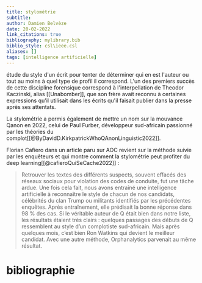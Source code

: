 ```yaml
---
title: stylométrie
subtitle:
author: Damien Belvèze
date: 20-02-2022
link_citations: true
bibliography: mylibrary.bib
biblio_style: csl\ieee.csl
aliases: []
tags: [intelligence artificielle]
---
```


étude du style d'un écrit pour tenter de déterminer qui  en est l'auteur ou tout au moins à quel type de profil il correspond. 
L'un des premiers succès de cette discipline forensique correspond à l'interpellation de Theodor Kaczinski, alias [[Unabomber]], que son frère avait reconnu à certaines expressions qu'il utilisait dans les écrits qu'il faisait publier dans la presse après ses attentats. 

La stylométrie a permis également de mettre un nom sur la mouvance Qanon en 2022, celui de Paul Furber, développeur sud-africain passionné par les théories du complot[[@ByDavidD.KirkpatrickWhoQAnonLinguistic2022]]. 

Florian Cafiero dans un article paru sur AOC revient sur la méthode suivie par les enquêteurs et qui montre comment la stylométrie peut profiter du deep learning[[@cafieroQuiSeCache2022]] : 

>Retrouver les textes des différents suspects, souvent effacés des réseaux sociaux pour violation des codes de conduite, fut une tâche ardue. Une fois cela fait, nous avons entraîné une intelligence artificielle à reconnaître le style de chacun de nos candidats, célébrités du clan Trump ou militants identifiés par les précédentes enquêtes. Après entraînement, elle prédisait la bonne réponse dans 98 % des cas. Si le véritable auteur de Q était bien dans notre liste, les résultats étaient très clairs : quelques passages des débuts de Q ressemblent au style d’un complotiste sud-africain. Mais après quelques mois, c’est bien Ron Watkins qui devient le meilleur candidat. Avec une autre méthode, Orphanalytics parvenait au même résultat.







# bibliographie

